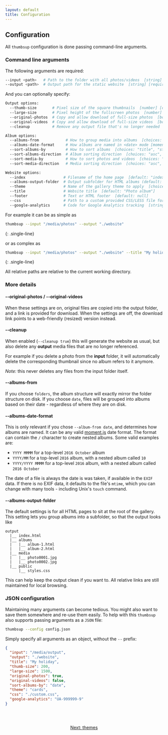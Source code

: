 ```yaml
---
layout: default
title: Configuration
---
```


## Configuration

All `thumbsup` configuration is done passing command-line arguments.

### Command line arguments

The following arguments are required:

```bash
--input <path>   # Path to the folder with all photos/videos  [string] [required]
--output <path>  # Output path for the static website  [string] [required]
```

And you can optionally specify:

```bash
Output options:
  --thumb-size       # Pixel size of the square thumbnails  [number] [default: 120]
  --large-size       # Pixel height of the fullscreen photos  [number] [default: 1000]
  --original-photos  # Copy and allow download of full-size photos  [boolean] [default: false]
  --original-videos  # Copy and allow download of full-size videos  [boolean] [default: false]
  --cleanup          # Remove any output file that's no longer needed  [boolean] [default: false]

Album options:
  --albums-from            # How to group media into albums  [choices: "folders", "date"] [default: "folders"]
  --albums-date-format     # How albums are named in <date> mode [moment.js pattern]  [default: "YYYY-MM"]
  --sort-albums-by         # How to sort albums  [choices: "title", "start-date", "end-date"] [default: "start-date"]
  --sort-albums-direction  # Album sorting direction  [choices: "asc", "desc"] [default: "asc"]
  --sort-media-by          # How to sort photos and videos  [choices: "filename", "date"] [default: "date"]
  --sort-media-direction   # Media sorting direction  [choices: "asc", "desc"] [default: "asc"]

Website options:
  --index                 # Filename of the home page  [default: "index.html"]
  --albums-output-folder  # Output subfolder for HTML albums (default: website root)  [default: "."]
  --theme                 # Name of the gallery theme to apply  [choices: "classic", "cards", "mosaic"] [default: "classic"]
  --title                 # Website title  [default: "Photo album"]
  --footer                # Text or HTML footer  [default: null]
  --css                   # Path to a custom provided CSS/LESS file for styling  [string]
  --google-analytics      # Code for Google Analytics tracking  [string]
```

For example it can be as simple as

```bash
thumbsup --input "/media/photos" --output "./website"
```
{: .single-line}

or as complex as

```bash
thumbsup --input "/media/photos" --output "./website" --title "My holidays" --thumb-size 200 --large-size 1500 --original-photos true --original-videos false --albums-from date --albums-date-format 'YYYY/MMM' --sort-albums-by date --theme cards --css "./custom.css" --google-analytics "UA-999999-9"
```
{: .single-line}

All relative paths are relative to the current working directory.

### More details

#### \-\-original-photos / \-\-original-videos

When these settings are on, original files are copied into the output folder,
and a link is provided for download. When the settings are off, the download link
points to a web-friendly (resized) version instead.

#### \-\-cleanup

When enabled (`--cleanup true`) this will generate the website as usual,
but also delete any **output** media files that are no longer referenced.

For example if you delete a photo from the **input** folder,
it will automatically delete the corresponding thumbnail since no album refers to it anymore.

*Note:* this never deletes any files from the input folder itself.

#### \-\-albums-from

If you choose `folders`, the album structure will exactly mirror the folder structure on disk.
If you choose `date`, files will be grouped into albums based on their date - regardless of where they are on disk.

#### \-\-albums-date-format

This is only relevant if you chose `--album-from date`, and determines how albums are named.
It can be any valid [moment.js](http://momentjs.com/) date format. The format can contain
the `/` character to create nested albums. Some valid examples are:

- `YYYY MMMM` for a top-level `2016 October` album
- `YYYY/MM` for a top-level `2016` album, with a nested album called `10`
- `YYYY/YYYY MMMM` for a top-level `2016` album, with a nested album called `2016 October`

<div class="warning">
The date of a file is always the date is was taken, if available in the <code>EXIF</code> data.
If there is no EXIF data, it defaults to the file's <code>mtime</code>,
which you can change with many tools - including Unix's <code>touch</code> command.
</div>

#### \-\-albums-output-folder

The default settings is for all HTML pages to sit at the root of the gallery.
This setting lets you group albums into a subfolder, so that the output looks like

```
output
  |__ index.html
  |__ albums
  |   |__ album-1.html
  |   |__ album-2.html
  |__ media
  |   |__ photo0001.jpg
  |   |__ photo0002.jpg
  |__ public
      |__ styles.css
```

This can help keep the output clean if you want to.
All relative links are still maintained for local browsing.

### JSON configuration

Maintaining many arguments can become tedious.
You might also want to save them somewhere and re-use them easily.
To help with this `thumbsup` also supports passing arguments as a `JSON` file:

```bash
thumbsup --config config.json
```

Simply specify all arguments as an object, without the `--` prefix:

```json
{
  "input": "/media/output",
  "output": "./website",
  "title": "My holiday",
  "thumb-size": 200,
  "large-size": 1500,
  "original-photos": true,
  "original-videos": false,
  "sort-albums-by": "date",
  "theme": "cards",
  "css": "./custom.css",
  "google-analytics": "UA-999999-9"
}
```

<br />

<div style="margin: 2em 0; text-align: center;">
  <a class="btn btn-cta-primary" href="/docs/themes">Next: themes</a>
</div>
